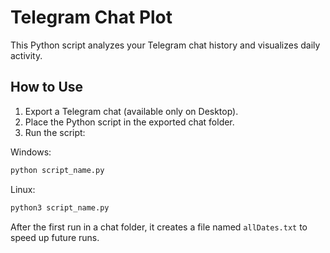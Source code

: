 # Telegram Chat Plot

This Python script analyzes your Telegram chat history and visualizes daily activity.

## How to Use

1. Export a Telegram chat (available only on Desktop).
2. Place the Python script in the exported chat folder.
3. Run the script:

Windows:
   ```bash
   python script_name.py
   ```
Linux:
   ```bash
   python3 script_name.py
```
After the first run in a chat folder, it creates a file named `allDates.txt` to speed up future runs.
